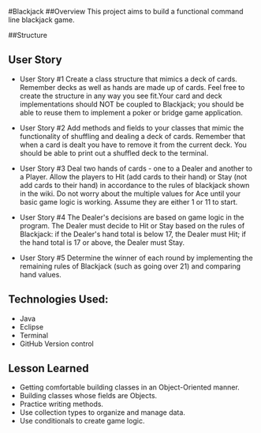 #Blackjack
##Overview
This project aims to build a functional command line blackjack game. 

##Structure

## User Story

* User Story #1
Create a class structure that mimics a deck of cards. Remember decks as well as hands are made up of cards. Feel free to create the structure in any way you see fit.Your card and deck implementations should NOT be coupled to Blackjack; you should be able to reuse them to implement a poker or bridge game application.

* User Story #2
Add methods and fields to your classes that mimic the functionality of shuffling and dealing a deck of cards. Remember that when a card is dealt you have to remove it from the current deck. You should be able to print out a shuffled deck to the terminal.

* User Story #3
Deal two hands of cards - one to a Dealer and another to a Player. Allow the players to Hit (add cards to their hand) or Stay (not add cards to their hand) in accordance to the rules of blackjack shown in the wiki. Do not worry about the multiple values for Ace until your basic game logic is working. Assume they are either 1 or 11 to start.

* User Story #4
The Dealer's decisions are based on game logic in the program. The Dealer must decide to Hit or Stay based on the rules of Blackjack: if the Dealer's hand total is below 17, the Dealer must Hit; if the hand total is 17 or above, the Dealer must Stay.

* User Story #5
Determine the winner of each round by implementing the remaining rules of Blackjack (such as going over 21) and comparing hand values.

## Technologies Used:
* Java
* Eclipse
* Terminal
* GitHub Version control

## Lesson Learned
* Getting comfortable building classes in an Object-Oriented manner.
* Building classes whose fields are Objects.
* Practice writing methods.
* Use collection types to organize and manage data.
* Use conditionals to create game logic.